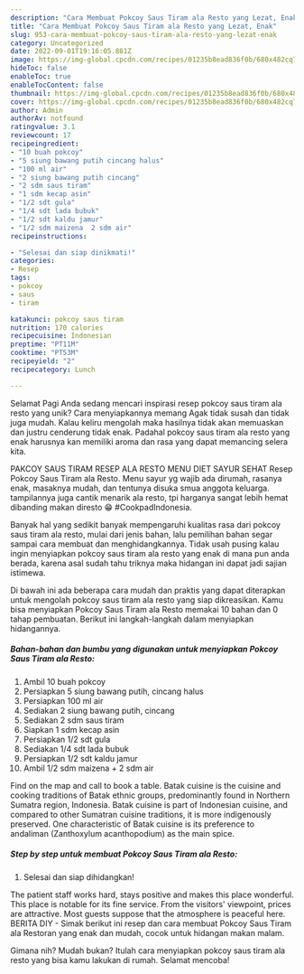 ```yaml
---
description: "Cara Membuat Pokcoy Saus Tiram ala Resto yang Lezat, Enak"
title: "Cara Membuat Pokcoy Saus Tiram ala Resto yang Lezat, Enak"
slug: 953-cara-membuat-pokcoy-saus-tiram-ala-resto-yang-lezat-enak
category: Uncategorized
date: 2022-09-01T19:16:05.881Z
image: https://img-global.cpcdn.com/recipes/01235b8ead836f0b/680x482cq70/pokcoy-saus-tiram-ala-resto-foto-resep-utama.jpg
hideToc: false
enableToc: true
enableTocContent: false
thumbnail: https://img-global.cpcdn.com/recipes/01235b8ead836f0b/680x482cq70/pokcoy-saus-tiram-ala-resto-foto-resep-utama.jpg
cover: https://img-global.cpcdn.com/recipes/01235b8ead836f0b/680x482cq70/pokcoy-saus-tiram-ala-resto-foto-resep-utama.jpg
author: Admin
authorAv: notfound
ratingvalue: 3.1
reviewcount: 17
recipeingredient:
- "10 buah pokcoy"
- "5 siung bawang putih cincang halus"
- "100 ml air"
- "2 siung bawang putih cincang"
- "2 sdm saus tiram"
- "1 sdm kecap asin"
- "1/2 sdt gula"
- "1/4 sdt lada bubuk"
- "1/2 sdt kaldu jamur"
- "1/2 sdm maizena  2 sdm air"
recipeinstructions:

- "Selesai dan siap dinikmati!"
categories:
- Resep
tags:
- pokcoy
- saus
- tiram

katakunci: pokcoy saus tiram 
nutrition: 170 calories
recipecuisine: Indonesian
preptime: "PT11M"
cooktime: "PT53M"
recipeyield: "2"
recipecategory: Lunch

---
```



Selamat Pagi Anda sedang mencari inspirasi resep pokcoy saus tiram ala resto yang unik? Cara menyiapkannya memang Agak tidak susah dan tidak juga mudah. Kalau keliru mengolah maka hasilnya tidak akan memuaskan dan justru cenderung tidak enak. Padahal pokcoy saus tiram ala resto yang enak harusnya kan memiliki aroma dan rasa yang dapat memancing selera kita.


PAKCOY SAUS TIRAM RESEP ALA RESTO MENU DIET SAYUR SEHAT Resep Pokcoy Saus Tiram ala Resto. Menu sayur yg wajib ada dirumah, rasanya enak, masaknya mudah, dan tentunya disuka smua anggota keluarga. tampilannya juga cantik menarik ala resto, tpi harganya sangat lebih hemat dibanding makan diresto 😁 #CookpadIndonesia.

Banyak hal yang sedikit banyak mempengaruhi kualitas rasa dari pokcoy saus tiram ala resto, mulai dari jenis bahan, lalu pemilihan bahan segar sampai cara membuat dan menghidangkannya. Tidak usah pusing kalau ingin menyiapkan pokcoy saus tiram ala resto yang enak di mana pun anda berada, karena asal sudah tahu triknya maka hidangan ini dapat jadi sajian istimewa.


Di bawah ini ada beberapa cara mudah dan praktis yang dapat diterapkan untuk mengolah pokcoy saus tiram ala resto yang siap dikreasikan. Kamu bisa menyiapkan Pokcoy Saus Tiram ala Resto memakai 10 bahan dan 0 tahap pembuatan. Berikut ini langkah-langkah dalam menyiapkan hidangannya.

<!--inarticleads1-->

##### Bahan-bahan dan bumbu yang digunakan untuk menyiapkan Pokcoy Saus Tiram ala Resto:

1. Ambil 10 buah pokcoy
1. Persiapkan 5 siung bawang putih, cincang halus
1. Persiapkan 100 ml air
1. Sediakan 2 siung bawang putih, cincang
1. Sediakan 2 sdm saus tiram
1. Siapkan 1 sdm kecap asin
1. Persiapkan 1/2 sdt gula
1. Sediakan 1/4 sdt lada bubuk
1. Persiapkan 1/2 sdt kaldu jamur
1. Ambil 1/2 sdm maizena + 2 sdm air


Find on the map and call to book a table. Batak cuisine is the cuisine and cooking traditions of Batak ethnic groups, predominantly found in Northern Sumatra region, Indonesia. Batak cuisine is part of Indonesian cuisine, and compared to other Sumatran cuisine traditions, it is more indigenously preserved. One characteristic of Batak cuisine is its preference to andaliman (Zanthoxylum acanthopodium) as the main spice. 

<!--inarticleads2-->

##### Step by step untuk membuat Pokcoy Saus Tiram ala Resto:


1. Selesai dan siap dihidangkan!

The patient staff works hard, stays positive and makes this place wonderful. This place is notable for its fine service. From the visitors&#39; viewpoint, prices are attractive. Most guests suppose that the atmosphere is peaceful here. BERITA DIY - Simak berikut ini resep dan cara membuat Pokcoy Saus Tiram ala Restoran yang enak dan mudah, cocok untuk hidangan makan malam. 

Gimana nih? Mudah bukan? Itulah cara menyiapkan pokcoy saus tiram ala resto yang bisa kamu lakukan di rumah. Selamat mencoba!
